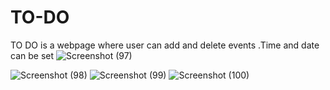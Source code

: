 # TO-DO
TO DO is a webpage where user can add and delete events .Time and date can be set
![Screenshot (97)](https://github.com/Drishtidagar04/TO-DO/assets/110250573/d5dd3967-1765-4f73-bbcb-7e06924eba46)

![Screenshot (98)](https://github.com/Drishtidagar04/TO-DO/assets/110250573/f511261d-26f2-48e6-917f-25a6f18b91fc)
![Screenshot (99)](https://github.com/Drishtidagar04/TO-DO/assets/110250573/9d5b6566-e07a-464f-ad6e-5922a30dd0aa)
![Screenshot (100)](https://github.com/Drishtidagar04/TO-DO/assets/110250573/6e274037-87ab-46ae-80da-b5beaea6f444)
